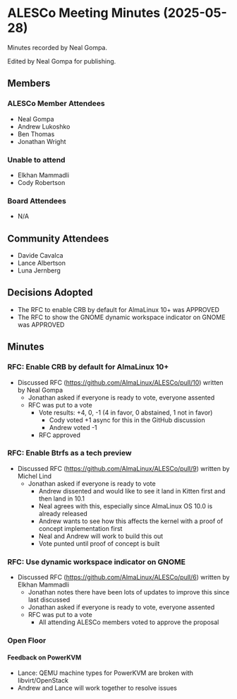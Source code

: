 # ALESCo Meeting Minutes (2025-05-28)

Minutes recorded by Neal Gompa.

Edited by Neal Gompa for publishing.

## Members

### ALESCo Member Attendees

- Neal Gompa
- Andrew Lukoshko
- Ben Thomas
- Jonathan Wright

### Unable to attend

- Elkhan Mammadli
- Cody Robertson

### Board Attendees

- N/A

## Community Attendees

- Davide Cavalca
- Lance Albertson
- Luna Jernberg

## Decisions Adopted

- The RFC to enable CRB by default for AlmaLinux 10+ was APPROVED
- The RFC to show the GNOME dynamic workspace indicator on GNOME was APPROVED

## Minutes

### RFC: Enable CRB by default for AlmaLinux 10+

- Discussed RFC (https://github.com/AlmaLinux/ALESCo/pull/10) written by Neal Gompa
  - Jonathan asked if everyone is ready to vote, everyone assented
  - RFC was put to a vote
    - Vote results: +4, 0, -1 (4 in favor, 0 abstained, 1 not in favor)
      - Cody voted +1 async for this in the GitHub discussion
      - Andrew voted -1
    - RFC approved

### RFC: Enable Btrfs as a tech preview

- Discussed RFC (https://github.com/AlmaLinux/ALESCo/pull/9) written by Michel Lind
  - Jonathan asked if everyone is ready to vote
    - Andrew dissented and would like to see it land in Kitten first and then land in 10.1
    - Neal agrees with this, especially since AlmaLinux OS 10.0 is already released
    - Andrew wants to see how this affects the kernel with a proof of concept implementation first
    - Neal and Andrew will work to build this out
    - Vote punted until proof of concept is built

### RFC: Use dynamic workspace indicator on GNOME

- Discussed RFC (https://github.com/AlmaLinux/ALESCo/pull/6) written by Elkhan Mammadli
  - Jonathan notes there have been lots of updates to improve this since last discussed
  - Jonathan asked if everyone is ready to vote, everyone assented
  - RFC was put to a vote
    - All attending ALESCo members voted to approve the proposal

### Open Floor

#### Feedback on PowerKVM

- Lance: QEMU machine types for PowerKVM are broken with libvirt/OpenStack
- Andrew and Lance will work together to resolve issues
